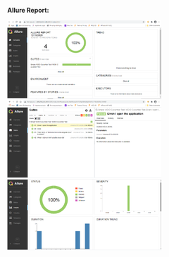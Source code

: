 **Allure Report:**
<div align="left">
  <img src="images/allure_1.png" width="350">
  <img src="images/allure_2.png" width="350">
  <img src="images/allure_3.png" width="350">
</div>
